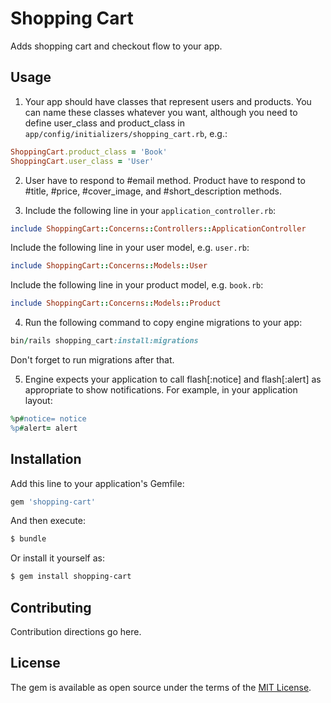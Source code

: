 # Shopping Cart
Adds shopping cart and checkout flow to your app.

## Usage
1. Your app should have classes that represent users
and products. You can name these classes whatever you want, although you need to define
user_class and product_class in `app/config/initializers/shopping_cart.rb`, e.g.:
```ruby
ShoppingCart.product_class = 'Book'
ShoppingCart.user_class = 'User'
```

2. User have to respond to #email method.
Product have to respond to #title, #price, #cover_image, and #short_description methods.

3. Include the following line in your `application_controller.rb`:
```ruby
include ShoppingCart::Concerns::Controllers::ApplicationController
```
Include the following line in your user model, e.g. `user.rb`:
```ruby
include ShoppingCart::Concerns::Models::User
```

Include the following line in your product model, e.g. `book.rb`:
```ruby
include ShoppingCart::Concerns::Models::Product
```

4. Run the following command to copy engine migrations to your app:
```ruby
bin/rails shopping_cart:install:migrations
```
Don't forget to run migrations after that.

5. Engine expects your application to call flash[:notice] and flash[:alert] as appropriate
to show notifications. For example, in your application layout:
```ruby
%p#notice= notice
%p#alert= alert
```

## Installation
Add this line to your application's Gemfile:

```ruby
gem 'shopping-cart'
```

And then execute:
```bash
$ bundle
```

Or install it yourself as:
```bash
$ gem install shopping-cart
```

## Contributing
Contribution directions go here.

## License
The gem is available as open source under the terms of the [MIT License](http://opensource.org/licenses/MIT).
